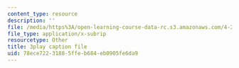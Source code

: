 ```yaml
---
content_type: resource
description: ''
file: /media/https%3A/open-learning-course-data-rc.s3.amazonaws.com/4-241j-theory-of-city-form-spring-2013/78ece72231885ffeb684eb0905fe6da9_3V5ORt7shjI.vtt
file_type: application/x-subrip
resourcetype: Other
title: 3play caption file
uid: 78ece722-3188-5ffe-b684-eb0905fe6da9
---
```

